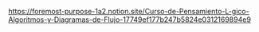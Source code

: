 https://foremost-purpose-1a2.notion.site/Curso-de-Pensamiento-L-gico-Algoritmos-y-Diagramas-de-Flujo-17749ef177b247b5824e0312169894e9
